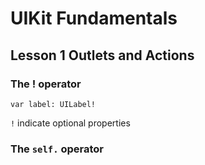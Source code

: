 # UIKit Fundamentals

## Lesson 1 Outlets and Actions

### The ! operator

    var label: UILabel!

`!` indicate optional properties

### The `self.` operator

